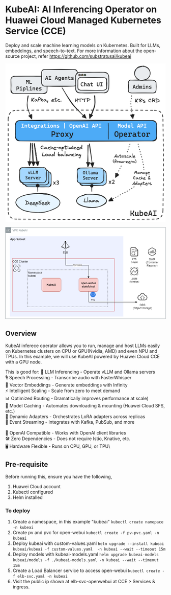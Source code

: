 # KubeAI: AI Inferencing Operator on Huawei Cloud Managed Kubernetes Service (CCE)
Deploy and scale machine learning models on Kubernetes. Built for LLMs, embeddings, and speech-to-text.
For more information about the open-source project, refer https://github.com/substratusai/kubeai

![KubeAI Architecuture](./architecture/arch.excalidraw.png)

![KubeAI on CCE Architecuture](./architecture/kubeai-cce.png)

## Overview
KubeAI inferece operator allows you to run, manage and host LLMs easily on Kubernetes clusters on CPU or GPU(Nvidia, AMD) and even NPU and TPUs.
In this example, we will use KubeAI powered by Huawei Cloud CCE with a GPU node.

This is good for: 
🚀 LLM Inferencing - Operate vLLM and Ollama servers\
🎙️ Speech Processing - Transcribe audio with FasterWhisper\
🔢 Vector Embeddings - Generate embeddings with Infinity\
⚡️ Intelligent Scaling - Scale from zero to meet demand\
📊 Optimized Routing - Dramatically improves performance at scale)\
💾 Model Caching - Automates downloading & mounting (Huawei Cloud SFS, etc.)\
🧩 Dynamic Adapters - Orchestrates LoRA adapters across replicas\
📨 Event Streaming - Integrates with Kafka, PubSub, and more\
<br />
🔗 OpenAI Compatible - Works with OpenAI client libraries\
🛠️ Zero Dependencies - Does not require Istio, Knative, etc.\
🖥 Hardware Flexible - Runs on CPU, GPU, or TPU\

## Pre-requisite
Before running this, ensure you have the following,
1. Huawei Cloud account
2. Kubectl configured
3. Helm installed

### To deploy

1. Create a namespace, in this example "kubeai"
   ```kubectl create namepace -n kubeai```
2. Create pv and pvc for open-webui
   ```kubectl create -f pv-pvc.yaml -n kubeai```
3. Deploy kubeai with custom-values.yaml
   ```helm upgrade --install kubeai kubeai/kubeai -f custom-values.yaml  -n kubeai --wait --timeout 15m```
4. Deploy models with kubeai-models.yaml
   ```helm upgrade kubeai-models kubeai/models -f ./kubeai-models.yaml -n kubeai --wait --timeout 15m```
5. Create a Load Balancer service to access open-webui
   ```kubectl create -f elb-svc.yaml -n kubeai```
6. Visit the public ip shown at elb-svc-openwebui at CCE > Services & ingress.
